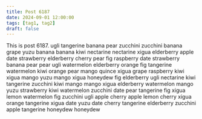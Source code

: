 ```yaml
---
title: Post 6187
date: 2024-09-01 12:00:00
tags: [tag1, tag2]
draft: false
---
```

This is post 6187.
ugli
tangerine
banana
pear
zucchini
zucchini
banana
grape
yuzu
banana
banana
kiwi
nectarine
nectarine
xigua
elderberry
apple
date
strawberry
elderberry
cherry
pear
fig
raspberry
date
strawberry
banana
pear
pear
ugli
watermelon
elderberry
orange
fig
tangerine
watermelon
kiwi
orange
pear
mango
quince
xigua
grape
raspberry
kiwi
xigua
mango
yuzu
mango
xigua
honeydew
fig
elderberry
ugli
nectarine
kiwi
tangerine
zucchini
kiwi
mango
mango
xigua
elderberry
watermelon
mango
yuzu
strawberry
kiwi
watermelon
zucchini
date
pear
tangerine
fig
xigua
lemon
watermelon
fig
zucchini
ugli
apple
cherry
apple
lemon
cherry
xigua
orange
tangerine
xigua
date
yuzu
date
cherry
tangerine
elderberry
zucchini
apple
tangerine
honeydew
honeydew
